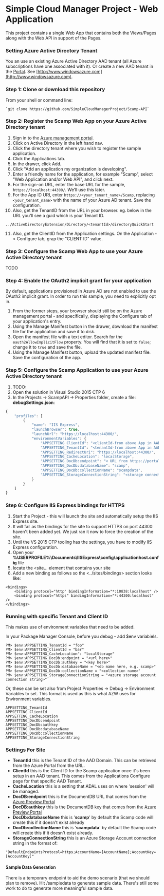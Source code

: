 # Simple Cloud Manager Project - Web Application #
This project contains a single Web App that contains both the Views/Pages along with the Web API in support of the Pages.

### Setting Azure Active Directory Tenant ###

You an use an existing Azure Active Directory AAD tenant (all Azure subscriptions have one associated with it). Or create a new AAD tenant in the [Portal](https://manage.windowsazure.com).  See [http://www.windowsazure.com](http://www.windowsazure.com).  

### Step 1:  Clone or download this repository

From your shell or command line:

	`git clone https://github.com/SimpleCloudManagerProject/Scamp-API`

### Step 2:  Register the Scamp Web App on your Azure Active Directory tenant

1. Sign in to the [Azure management portal](https://manage.windowsazure.com).
2. Click on Active Directory in the left hand nav.
3. Click the directory tenant where you wish to register the sample application.
4. Click the Applications tab.
5. In the drawer, click Add.
6. Click "Add an application my organization is developing".
7. Enter a friendly name for the application, for example "Scamp", select "Web Application and/or Web API", and click next.
8. For the sign-on URL, enter the base URL for the sample, `https://localhost:44300/`. We'll use this later.
9. For the App ID URI, enter `https://<your_tenant_name>/Scamp`, replacing `<your_tenant_name>` with the name of your Azure AD tenant.  Save the configuration.
10. Also, get the TenantID from the URL in your browser. eg. below in the URL you'll see a guid which is your Tenant ID.
```
../ActiveDirectoryExtension/Directory/<tenantId>/directoryQuickStart
```
11. Also, get the ClientID from the Application settings.  On the Application -> Configure tab, grap the "CLIENT ID" value.

### Step 3:  Configure the Scamp Web App to use your Azure Active Directory tenant
TODO


### Step 4:  Enable the OAuth2 implicit grant for your application

By default, applications provisioned in Azure AD are not enabled to use the OAuth2 implicit grant. In order to run this sample, you need to explicitly opt in.

1. From the former steps, your browser should still be on the Azure management portal - and specifically, displaying the Configure tab of your application's entry.
2. Using the Manage Manifest button in the drawer, download the manifest file for the application and save it to disk.
3. Open the manifest file with a text editor. Search for the `oauth2AllowImplicitFlow` property. You will find that it is set to `false`; change it to `true` and save the file.
4. Using the Manage Manifest button, upload the updated manifest file. Save the configuration of the app.

### Step 5:  Configure the Scamp Application to use your Azure Active Directory tenant

1. TODO:
2. Open the solution in Visual Studio 2015 CTP 6
3. In the Projects -> ScampAPI -> Properties folder, create a file: **debugSettings.json**:



```javascript
{
    "profiles": [
        {
            "name": "IIS Express",
            "launchBrowser": true,
            "launchUrl": "https://localhost:44300/",
            "environmentVariables": {
                "APPSETTING_ClientId": "<clientId-from above App in AAD>",
                "APPSETTING_TenantId": "<tenantId-from above App in AAD->",
                "APPSETTING_RedirectUri": "https://localhost:44300/",
                "APPSETTING_CacheLocation": "localStorage",
                "APPSETTING_DocDb:endpoint": "< URL from https://portal.azure.com >",
                "APPSETTING_DocDb:databaseName": "scamp",
                "APPSETTING_DocDb:collectionName": "scampdata",
                "APPSETTING_StorageConnectionString": "<storage connection string>"
            }
        }
    ]
}

```

### Step 6: Configure IIS Express bindings for HTTPS
1. Start the Project - this will launch the site and automatically setup the IIS Express site.
2. It will fail as the bindings for the site to support HTTPS on port 44300 haven't been added yet. We just ran it now to force the creation of the site.
2. Until the VS 2015 CTP tooling has the settings, you have to modify IIS Express configuration.
2. Open your **%USERPROFILE%\Documents\IISExpress\config\applicationhost.config** file
3. locate the <site... element that contains your site
4. Add a new binding as follows so the <../sites/bindings> section looks like:

````
<bindings>
    <binding protocol="http" bindingInformation="*:10838:localhost" />
    <binding protocol="https" bindingInformation="*:44300:localhost" />
</bindings>
````

### Running with specific Tenant and Client ID ###

This makes use of environment variables that need to be added.

In your Package Manager Console, before you debug - add $env variabiels.

    PM> $env:APPSETTING_TenantId = "foo"
    PM> $env:APPSETTING_ClientId = "bar"
    PM> $env:APPSETTING_CacheLocation": "localStorage"
    PM> $env:APPSETTING_DocDb:endpoint = "<url here>"
    PM> $env:APPSETTING_DocDb:authkey = "<key here>"
    PM> $env:APPSETTING_DocDb:databaseName = "<db name here, e.g. scamp>"
    PM> $env:APPSETTING_DocDb:collectionName = "<collection name>"
    PM> $env:APPSETTING_StorageConnectionString = "<azure storage account connection string>"

Or, these can be set also from Project Properties -> Debug -> Environment Variables to set.
This format is used as this is what AZW uses for Environment variables. 


````
APPSETTING_TenantId
APPSETTING_ClientId
APPSETTING_CacheLocation
APPSETTING_DocDb:endpoint
APPSETTING_DocDb:authkey
APPSETTING_DocDb:databaseName
APPSETTING_DocDb:collectionName
APPSETTING_StorageConnectionString
````

### Settings For Site ###
- **TenantId** this is the Tenant ID of the AAD Domain. This can be retrieved from the Azure Portal from the URL.
- **ClientId** this is the Client ID for the Scamp application once it's been setup in an AAD tenant. This comes from the Applications Configure page for that specific AAD Tenant.
- **CacheLocation** this is a setting that ADAL uses on where 'session' will be managed.
- **DocDB:endpoint** this is the DocumentDB URL that comes from the [Azure Preview Portal](https://portal.azure.com)
- **DocDB:authkey** this is the DocumentDB key that comes from the [Azure Preview Portal](https://portal.azure.com)
- **DocDb:databaseName** this is '**scamp**' by default the Scamp code will create this if it doesn't exist already
- **DocDb:collectionName** this is '**scampdata**' by default the Scamp code will create this if it doesn't exist already.
- **StorageConnectionString** this is an Azure Storage Account connection string in the format of:

```
"DefaultEndpointsProtocol=https;AccountName=[AccountName];AccountKey=[AccountKey]"
```

#### Sample Data Generation ####

There is a temporary endpoint to aid the demo scenario (that we should plan to remove). Hit /sampledata to generate sample data. There's still some work to do to generate more meaningful sample data.
